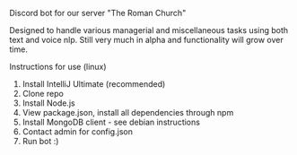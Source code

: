 Discord bot for our server "The Roman Church" 

Designed to handle various managerial and miscellaneous tasks using both text and voice nlp.
Still very much in alpha and functionality will grow over time.

Instructions for use (linux)
1. Install IntelliJ Ultimate (recommended)
2. Clone repo 
3. Install Node.js
4. View package.json, install all dependencies through npm
5. Install MongoDB client - see debian instructions
6. Contact admin for config.json
7. Run bot :)
